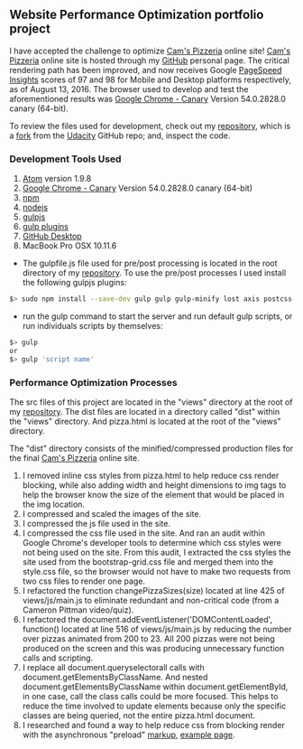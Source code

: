 ## Website Performance Optimization portfolio project

I have accepted the challenge to optimize [Cam's Pizzeria](https://mindgriot.github.io/phil-website-optimization/views/pizza.html "https://mindgriot.github.io/phil-website-optimization/views/pizza.html") online site! [Cam's Pizzeria](https://mindgriot.github.io/phil-website-optimization/views/pizza.html "https://mindgriot.github.io/phil-website-optimization/views/pizza.html") online site is hosted through my [GitHub](https://github.com/mindgriot "https://github.com/mindgriot") personal page. The critical rendering path has been improved, and now receives Google [PageSpeed Insights](https://developers.google.com/speed/pagespeed/insights/?url=https%3A%2F%2Fmindgriot.github.io%2Fphil-website-optimization%2Fviews%2Fpizza.html&tab=mobile "PageSpeed Insights") scores of 97 and 98 for Mobile and Desktop platforms respectively, as of August 13, 2016. The browser used to develop and test the aforementioned results was [Google Chrome - Canary](https://www.google.com/chrome/browser/canary.html "https://www.google.com/chrome/browser/canary.html") Version 54.0.2828.0 canary (64-bit).

To review the files used for development, check out my [repository](https://github.com/mindgriot/phil-website-optimization "https://github.com/mindgriot/phil-website-optimization"), which is a [fork](https://github.com/udacity/frontend-nanodegree-mobile-portfolio "https://github.com/udacity/frontend-nanodegree-mobile-portfolio") from the [Udacity](https://www.udacity.com/ "https://www.udacity.com/") GitHub repo; and, inspect the code.

### Development Tools Used
1. [Atom](https://atom.io/ "https://atom.io/") version 1.9.8
2. [Google Chrome - Canary](https://www.google.com/chrome/browser/canary.html "https://www.google.com/chrome/browser/canary.html") Version 54.0.2828.0 canary (64-bit)
3. [npm](https://www.npmjs.com/ "https://www.npmjs.com/")
4. [nodejs](https://nodejs.org/en/ "https://nodejs.org/en/")
5. [gulpjs](http://gulpjs.com/ "http://gulpjs.com/")
6. [gulp plugins](http://gulpjs.com/plugins/ "http://gulpjs.com/plugins/")
7. [GitHub Desktop](https://desktop.github.com/ "https://desktop.github.com/")
8. MacBook Pro OSX 10.11.6

  * The gulpfile.js file used for pre/post processing is located in the root directory of my [repository](https://github.com/mindgriot/phil-website-optimization "https://github.com/mindgriot/phil-website-optimization"). To use the pre/post processes I used install the following gulpjs plugins:

  ```bash
  $> sudo npm install --save-dev gulp gulp gulp-minify lost axis postcss-cssnext gulp-cssnano gulp-plumber gulp-concat browser-sync autoprefixer gulp-sourcemaps gulp-responsive gulp-stylus poststylus rupture gulp-load-plugins gulp-rename gulp-imagemin critical
  ```
  * run the gulp command to start the server and run default gulp scripts, or run individuals scripts by themselves:

  ```bash
  $> gulp
  or
  $> gulp 'script name'
  ```


### Performance Optimization Processes
The src files of this project are located in the "views" directory at the root of my [repository](https://github.com/mindgriot/phil-website-optimization "https://github.com/mindgriot/phil-website-optimization"). The dist files are located in a directory called "dist" within the "views" directory. And pizza.html is  located at the root of the "views" directory.

The "dist" directory consists of the minified/compressed production files for the final [Cam's Pizzeria](https://mindgriot.github.io/phil-website-optimization/views/pizza.html "https://mindgriot.github.io/phil-website-optimization/views/pizza.html") online site.

1. I removed inline css styles from pizza.html to help reduce css render blocking, while also adding width and height dimensions to img tags to help the browser know the size of the element that would be placed in the img location.
2. I compressed and scaled the images of the site.
3. I compressed the js file used in the site.
4. I compressed the css file used in the site. And ran an audit within Google Chrome's developer tools to determine which css styles were not being used on the site. From this audit, I extracted the css styles the site used from the bootstrap-grid.css file and merged them into the style.css file, so the browser would not have to make two requests from two css files to render one page.
5. I refactored the function changePizzaSizes(size) located at line 425 of views/js/main.js to eliminate redundant and non-critical code (from a Cameron Pittman video/quiz).
6. I refactored the document.addEventListener('DOMContentLoaded', function() located at line 516 of views/js/main.js by reducing the number over pizzas animated from 200 to 23. All 200 pizzas were not being produced on the screen and this was producing unnecessary function calls and scripting.
7. I replace all document.queryselectorall calls with document.getElementsByClassName. And nested document.getElementsByClassName within document.getElementById, in one case, call the class calls could be more focused. This helps to reduce the time involved to update elements because only the specific classes are being queried, not the entire pizza.html document.
8. I researched and found a way to help reduce css from blocking render with the asynchronous "preload" [markup](https://github.com/filamentgroup/loadCSS/blob/master/README.md "https://github.com/filamentgroup/loadCSS/blob/master/README.md"), [example page](https://filamentgroup.github.io/loadCSS/test/preload.html "https://filamentgroup.github.io/loadCSS/test/preload.html").
